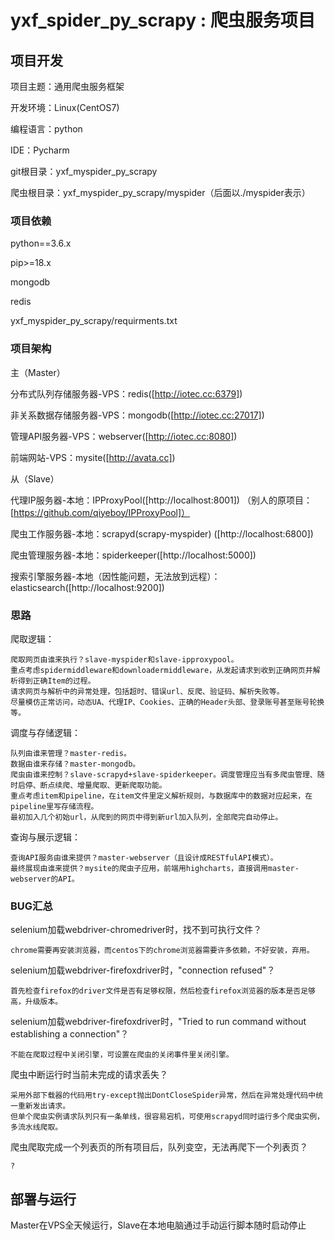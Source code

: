 yxf_spider_py_scrapy : 爬虫服务项目
=========================================================

## 项目开发

项目主题：通用爬虫服务框架  

开发环境：Linux(CentOS7)  

编程语言：python  

IDE：Pycharm  

git根目录：yxf_myspider_py_scrapy  

爬虫根目录：yxf_myspider_py_scrapy/myspider（后面以./myspider表示）  

### 项目依赖  

python==3.6.x  

pip>=18.x  

mongodb  

redis  

yxf_myspider_py_scrapy/requirments.txt  

### 项目架构

主（Master）  

分布式队列存储服务器-VPS：redis([http://iotec.cc:6379])  

非关系数据存储服务器-VPS：mongodb([http://iotec.cc:27017])  

管理API服务器-VPS：webserver([http://iotec.cc:8080])  

前端网站-VPS：mysite([http://avata.cc])  

从（Slave）  

代理IP服务器-本地：IPProxyPool([http://localhost:8001]) （别人的原项目：[https://github.com/qiyeboy/IPProxyPool]）  

爬虫工作服务器-本地：scrapyd(scrapy-myspider) ([http://localhost:6800])  

爬虫管理服务器-本地：spiderkeeper([http://localhost:5000])  

搜索引擎服务器-本地（因性能问题，无法放到远程）：elasticsearch([http://localhost:9200])  

### 思路

爬取逻辑：

	爬取网页由谁来执行？slave-myspider和slave-ipproxypool。
	重点考虑spidermiddleware和downloadermiddleware，从发起请求到收到正确网页并解析得到正确Item的过程。
	请求网页与解析中的异常处理，包括超时、错误url、反爬、验证码、解析失败等。
	尽量模仿正常访问，动态UA、代理IP、Cookies、正确的Header头部、登录账号甚至账号轮换等。

调度与存储逻辑：

	队列由谁来管理？master-redis。
	数据由谁来存储？master-mongodb。
	爬虫由谁来控制？slave-scrapyd+slave-spiderkeeper。调度管理应当有多爬虫管理、随时启停、断点续爬、增量爬取、更新爬取功能。
	重点考虑item和pipeline，在item文件里定义解析规则，与数据库中的数据对应起来，在pipeline里写存储流程。
	最初加入几个初始url，从爬到的网页中得到新url加入队列，全部爬完自动停止。

查询与展示逻辑：

	查询API服务由谁来提供？master-webserver（且设计成RESTfulAPI模式）。
	最终展现由谁来提供？mysite的爬虫子应用，前端用highcharts，直接调用master-webserver的API。

### BUG汇总

selenium加载webdriver-chromedriver时，找不到可执行文件？  

    chrome需要再安装浏览器，而centos下的chrome浏览器需要许多依赖，不好安装，弃用。  
    
selenium加载webdriver-firefoxdriver时，"connection refused"？  

    首先检查firefox的driver文件是否有足够权限，然后检查firefox浏览器的版本是否足够高，升级版本。  

selenium加载webdriver-firefoxdriver时，"Tried to run command without establishing a connection"？  

    不能在爬取过程中关闭引擎，可设置在爬虫的关闭事件里关闭引擎。  

爬虫中断运行时当前未完成的请求丢失？  

    采用外部下载器的代码用try-except抛出DontCloseSpider异常，然后在异常处理代码中统一重新发出请求。
    但单个爬虫实例请求队列只有一条单线，很容易宕机，可使用scrapyd同时运行多个爬虫实例，多流水线爬取。

爬虫爬取完成一个列表页的所有项目后，队列变空，无法再爬下一个列表页？

    ?

## 部署与运行

Master在VPS全天候运行，Slave在本地电脑通过手动运行脚本随时启动停止  
